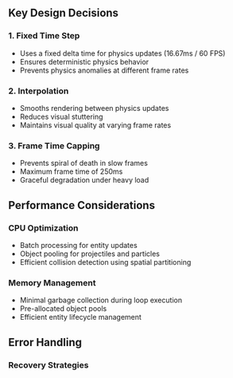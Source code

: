 ## Key Design Decisions

### 1. Fixed Time Step
- Uses a fixed delta time for physics updates (16.67ms / 60 FPS)
- Ensures deterministic physics behavior
- Prevents physics anomalies at different frame rates

### 2. Interpolation
- Smooths rendering between physics updates
- Reduces visual stuttering
- Maintains visual quality at varying frame rates

### 3. Frame Time Capping
- Prevents spiral of death in slow frames
- Maximum frame time of 250ms
- Graceful degradation under heavy load

## Performance Considerations

### CPU Optimization
- Batch processing for entity updates
- Object pooling for projectiles and particles
- Efficient collision detection using spatial partitioning

### Memory Management
- Minimal garbage collection during loop execution
- Pre-allocated object pools
- Efficient entity lifecycle management

## Error Handling

### Recovery Strategies